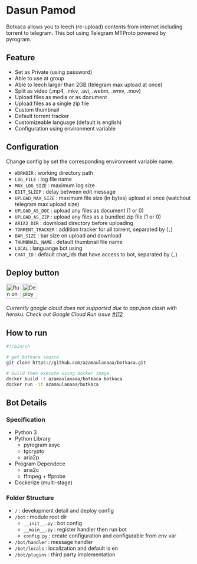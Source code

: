 # Dasun Pamod

Botkaca allows you to leech (re-upload) contents from internet including torrent to telegram. This bot using Telegram MTProto powered by pyrogram.

## Feature

* Set as Private (using password)
* Able to use at group
* Able to leech larger than 2GB (telegram max upload at once)
* Split as video (.mp4, .mkv, .avi, .webm, .wmv, .mov)
* Upload files as media or as document
* Upload files as a single zip file
* Custom thumbnail
* Default torrent tracker
* Customizeable language (default is english)
* Configuration using environment variable

## Configuration

Change config by set the corresponding environment variable name.

* `WORKDIR` : working directory path
* `LOG_FILE` : log file name
* `MAX_LOG_SIZE` : maximum log size
* `EDIT_SLEEP` : delay between edit message
* `UPLOAD_MAX_SIZE` : maximum file size (in bytes) upload at once (watchout telegram max upload size)
* `UPLOAD_AS_DOC` : upload any files as document (1 or 0)
* `UPLOAD_AS_ZIP` : upload any files as a bundled zip file (1 or 0)
* `ARIA2_DIR` : download directory before uploading
* `TORRENT_TRACKER` : addition tracker for all torrent, separated by (`,`)
* `BAR_SIZE` : bar size on upload and download
* `THUMBNAIL_NAME` : default thumbnail file name
* `LOCAL` : languange bot using
* `CHAT_ID` : default chat_ids that have access to bot, separated by (`,`)

## Deploy button

[<img src="https://deploy.cloud.run/button.svg" alt="Run on Google Cloud" height="40"/>](https://deploy.cloud.run?git_repo=https://github.com/azamaulanaaa/botkaca.git "Google Cloud")
[<img src="https://www.herokucdn.com/deploy/button.svg" alt="Deploy to Heroku" height="40"/>](https://heroku.com/deploy?template=https://github.com/Anjana-Ma/torrent-leech "Heroku")

*Currently google cloud does not supported due to app.json clash with heroku. Check out Google Cloud Run issue [#112](https://github.com/GoogleCloudPlatform/cloud-run-button/issues/112#issuecomment-663858778 "Both Cloud Run Button and Heroku Button - app.json Clash")*

## How to run

```sh
#!/bin/sh

# get botkaca source
git clone https://github.com/azamaulanaaa/botkaca.git

# build then execute using docker image
docker build -t azamaulanaaa/botkaca botkaca
docker run -it azamaulanaaa/botkaca
```

## Bot Details

### Specification

* Python 3
* Python Library
    * pyrogram asyc
    * tgcrypto
    * aria2p
* Program Dependece
    * aria2c
    * ffmpeg + ffprobe
* Dockerize (multi-stage)

### Folder Structure

* `/` : development detail and deploy config
* `/bot` : module root dir
    * `__init__.py` : bot config
    * `__main__.py` : register handler then run bot
    * `config.py` : create configuration and configurable from env var
* `/bot/handler` : message handler
* `/bot/locals` : localization and default is en
* `/bot/plugins` : third party implementation
